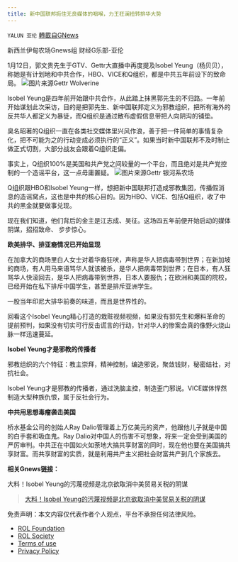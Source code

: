 ```yaml
---
title: 新中国联邦扼住无良媒体的咽喉，力王狂澜扭转排华大势
---
```

`YALUN 亚伦` [轉載自GNews](https://gnews.org/zh-hans/1858304/)

新西兰伊甸农场Gnews组 财经G乐部-亚伦

1月12日，郭文贵先生于GTV、Gettr大直播中再度提及Isobel Yeung（杨贝贝），称她是有计划地和中共合作，HBO、VICE和Q组织，都是中共五年前设下的致命局。
![](https://assets.gnews.org/wp-content/uploads/2022/01/Wolverine.jpg)图片来源Gettr Wolverine


Isobel Yeung是四年前开始跟中共合作，从此踏上抹黑郭先生的不归路。一年前开始谋划此次采访，目的是把郭先生、新中国联邦定义为邪教组织，把所有海外的反共华人都定义为暴徒，而Q组织是通过散布虚假信息带把人向阴沟的铺垫。

臭名昭著的Q组织一直在各类社交媒体里兴风作浪，善于把一件简单的事情复杂化，把不可能为之的行动变成必须执行的“正义”。如果当时新中国联邦不及时制止做正式切割，大部分战友会跟着Q组织走偏。

事实上，Q组织100%是美国和共产党之间较量的一个平台，而且绝对是共产党控制的一个造谣平台，这一点毋庸置疑。
![](https://assets.gnews.org/wp-content/uploads/2022/01/银河系农场.jpg)图片来源Gettr 银河系农场


Q组织跟HBO和Isobel Yeung一样，想把新中国联邦打造成邪教集团，传播假消息的造谣窝点，这也是中共的核心目的。因为HBO、VICE、包括Q组织，收了中共的黑金就要做事兑现。

现在我们知道，他们背后的金主是江志成、吴征。这场四五年前便开始启动的媒体阴谋，招招致命、 步步惊心。

**欧美排华、排亚裔情况已开始显现**

在加拿大的商场里白人女士对着华裔狂吠，声称是华人把病毒带到世界；在新加坡的商场，有人用马来语骂华人就该被杀，是华人把病毒带到世界；在日本，有人狂骂华人快滚回去，是华人把病毒带到世界，日本人要报仇；在欧洲和美国的院校，已经开始在私下排斥中国学生，甚至是排斥亚洲学生。

一股当年印尼大排华前奏的味道，而且是世界性的。

回看这个Isobel Yeung精心打造的栽赃视频视频，如果没有郭先生和爆料革命的提前预判，如果没有切实可行反击谎言的行动，针对华人的惨案会真的像野火烧山脉一样迅速蔓延。

**Isobel Yeung才是邪教的传播者**

邪教组织的六个特征：教主崇拜，精神控制，编造邪说，聚敛钱财，秘密结社，对抗社会。

Isobel Yeung才是邪教的传播者，通过洗脑主控，制造歪门邪说。VICE媒体悍然制造大型种族仇恨，属于反社会行为。

**中共用思想毒瘤袭击美国**

桥水基金公司的创始人Ray Dalio管理着上万亿美元的资产，他跟他儿子就是中国的白手套和吸血鬼。Ray Dalio对中国人的伤害不可想象，将来一定会受到美国的严厉审判。中共正在中国如火如荼地大搞共享财富的同时，现在他也要在美国搞共享财富。而共享财富的实质，就是利用共产主义把社会财富共产到几个家族去。

**相关****Gnews****链接：**

大料！Isobel Yeung的污蔑视频是北京欲取消中美贸易关税的阴谋



> [大料！Isobel Yeung的污蔑视频是北京欲取消中美贸易关税的阴谋](https://gnews.org/zh-hans/1781930/)



 

免责声明：本文内容仅代表作者个人观点，平台不承担任何法律风险。

- [ROL Foundation](https://rolfoundation.org/)
- [ROL Society](https://rolsociety.org/)
- [Terms of use](https://gnews.org/terms-of-use-3/)
- [Privacy Policy](https://gnews.org/privacy-policy/)
